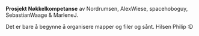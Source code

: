 **Prosjekt Nøkkelkompetanse**
av Nordrumsen, AlexWiese, spacehoboguy, SebastianWaage & MarleneJ.

Det er bare å begynne å organisere mapper og filer og sånt. 
Hilsen Philip :D


